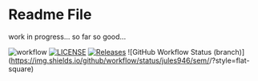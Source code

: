 # Readme File
work in progress...
so far so good...

![workflow](https://github.com/jules946/sem/actions/workflows/main.yml/badge.svg)
[![LICENSE](https://img.shields.io/github/license/jules946/sem.svg?style=flat-square)](https://github.com/jules946/sem/blob/master/LICENSE)
[![Releases](https://img.shields.io/github/release/jules946/sem/all.svg?style=flat-square)](https://github.com/jules946/sem/releases)
![GitHub Workflow Status (branch)](https://img.shields.io/github/workflow/status/jules946/sem/<A workflow for my Hello World App>/<release>?style=flat-square)
